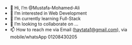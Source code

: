 - 👋 Hi, I’m @Mustafa-Mohamed-Ali
- 👀 I’m interested in Web Development 
- 🌱 I’m currently learning Full-Stack
- 💞️ I’m looking to collaborate on ...
- 📫 How to reach me via Email (haytata1@gmail.com), via mobile/whatsApp 01208430205

<!---
Mustafa-Mohamed-Ali/Mustafa-Mohamed-Ali is a ✨ special ✨ repository because its `README.md` (this file) appears on your GitHub profile.
You can click the Preview link to take a look at your changes.
--->
